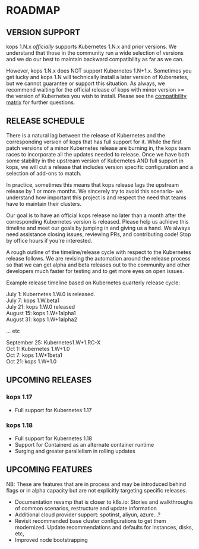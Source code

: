 # ROADMAP

## VERSION SUPPORT
kops 1.N.x _officially_ supports Kubernetes 1.N.x and prior versions. We understand that those in the community run a wide selection of versions and we do our best to maintain backward compatibility as far as we can. 

However, kops 1.N.x does NOT support Kubernetes 1.N+1.x. Sometimes you get lucky and kops 1.N will technically install a later version of Kubernetes, but we cannot guarantee or support this situation. As always, we recommend waiting for the official release of kops with minor version >= the version of Kubernetes you wish to install. Please see the [compatibility matrix](README.md#Compatibility_Matrix) for further questions.

## RELEASE SCHEDULE
There is a natural lag between the release of Kubernetes and the corresponding version of kops that has full support for it. While the first patch versions of a minor Kubernetes release are burning in, the kops team races to incorporate all the updates needed to release. Once we have both some stability in the upstream version of Kubernetes AND full support in kops, we will cut a release that includes version specific configuration and a selection of add-ons to match.

In practice, sometimes this means that kops release lags the upstream release by 1 or more months. We sincerely try to avoid this scenario- we understand how important this project is and respect the need that teams have to maintain their clusters. 

Our goal is to have an official kops release no later than a month after the corresponding Kubernetes version is released. Please help us achieve this timeline and meet our goals by jumping in and giving us a hand. We always need assistance closing issues, reviewing PRs, and contributing code! Stop by office hours if you're interested. 

A rough outline of the timeline/release cycle with respect to the Kubernetes release follows. We are revising the automation around the release process so that we can get alpha and beta releases out to the community and other developers much faster for testing and to get more eyes on open issues.

Example release timeline based on Kubernetes quarterly release cycle:

July 1: Kubernetes 1.W.0 is released.  
July 7: kops 1.W.beta1  
July 21: kops 1.W.0 released  
August 15: kops 1.W+1alpha1  
August 31: kops 1.W+1alpha2  

... etc

September 25: Kubernetes1.W+1.RC-X  
Oct 1: Kubernetes 1.W+1.0  
Oct 7: kops 1.W+1beta1  
Oct 21: kops 1.W+1.0  


## UPCOMING RELEASES

### kops 1.17

* Full support for Kubernetes 1.17

### kops 1.18

* Full support for Kubernetes 1.18
* Support for Containerd as an alternate container runtime
* Surging and greater parallelism in rolling updates

## UPCOMING FEATURES
NB: These are features that are in process and may be introduced behind flags or in alpha capacity but are not explicitly targeting specific releases. 

* Documentation revamp that is closer to k8s.io: Stories and walkthroughs of common scenarios, restructure and update information
* Additional cloud provider support: spotinst, aliyun, azure...?
* Revisit recommended base cluster configurations to get them modernized. Update recommendations and defaults for instances, disks, etc, 
* Improved node bootstrapping
